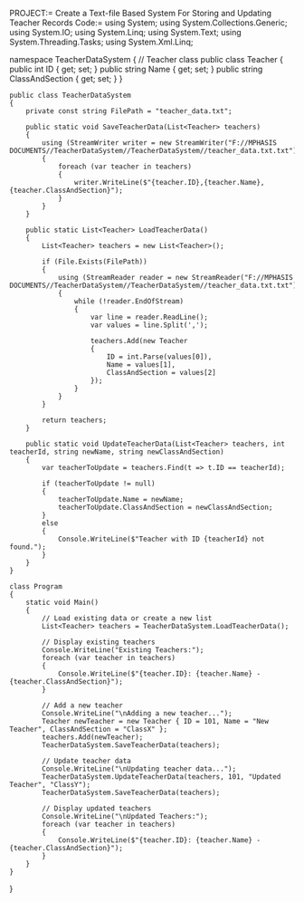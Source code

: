 PROJECT:= Create a Text-file Based System For Storing and Updating Teacher Records
Code:=
using System;
using System.Collections.Generic;
using System.IO;
using System.Linq;
using System.Text;
using System.Threading.Tasks;
using System.Xml.Linq;

namespace TeacherDataSystem
{
    // Teacher class
    public class Teacher
    {
        public int ID { get; set; }
        public string Name { get; set; }
        public string ClassAndSection { get; set; }
    }

    public class TeacherDataSystem
    {
        private const string FilePath = "teacher_data.txt";

        public static void SaveTeacherData(List<Teacher> teachers)
        {
            using (StreamWriter writer = new StreamWriter("F://MPHASIS DOCUMENTS//TeacherDataSystem//TeacherDataSystem//teacher_data.txt.txt"))
            {
                foreach (var teacher in teachers)
                {
                    writer.WriteLine($"{teacher.ID},{teacher.Name},{teacher.ClassAndSection}");
                }
            }
        }

        public static List<Teacher> LoadTeacherData()
        {
            List<Teacher> teachers = new List<Teacher>();

            if (File.Exists(FilePath))
            {
                using (StreamReader reader = new StreamReader("F://MPHASIS DOCUMENTS//TeacherDataSystem//TeacherDataSystem//teacher_data.txt.txt"))
                {
                    while (!reader.EndOfStream)
                    {
                        var line = reader.ReadLine();
                        var values = line.Split(',');

                        teachers.Add(new Teacher
                        {
                            ID = int.Parse(values[0]),
                            Name = values[1],
                            ClassAndSection = values[2]
                        });
                    }
                }
            }

            return teachers;
        }

        public static void UpdateTeacherData(List<Teacher> teachers, int teacherId, string newName, string newClassAndSection)
        {
            var teacherToUpdate = teachers.Find(t => t.ID == teacherId);

            if (teacherToUpdate != null)
            {
                teacherToUpdate.Name = newName;
                teacherToUpdate.ClassAndSection = newClassAndSection;
            }
            else
            {
                Console.WriteLine($"Teacher with ID {teacherId} not found.");
            }
        }
    }

    class Program
    {
        static void Main()
        {
            // Load existing data or create a new list
            List<Teacher> teachers = TeacherDataSystem.LoadTeacherData();

            // Display existing teachers
            Console.WriteLine("Existing Teachers:");
            foreach (var teacher in teachers)
            {
                Console.WriteLine($"{teacher.ID}: {teacher.Name} - {teacher.ClassAndSection}");
            }

            // Add a new teacher
            Console.WriteLine("\nAdding a new teacher...");
            Teacher newTeacher = new Teacher { ID = 101, Name = "New Teacher", ClassAndSection = "ClassX" };
            teachers.Add(newTeacher);
            TeacherDataSystem.SaveTeacherData(teachers);

            // Update teacher data
            Console.WriteLine("\nUpdating teacher data...");
            TeacherDataSystem.UpdateTeacherData(teachers, 101, "Updated Teacher", "ClassY");
            TeacherDataSystem.SaveTeacherData(teachers);

            // Display updated teachers
            Console.WriteLine("\nUpdated Teachers:");
            foreach (var teacher in teachers)
            {
                Console.WriteLine($"{teacher.ID}: {teacher.Name} - {teacher.ClassAndSection}");
            }
        }
    }
} 


